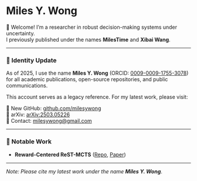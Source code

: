# Miles Y. Wong

👋 Welcome! I’m a researcher in robust decision-making systems under uncertainty.  
I previously published under the names **MilesTime** and **Xibai Wang**.

---

### 🔄 Identity Update

As of 2025, I use the name **Miles Y. Wong** (ORCID: [0009-0009-1755-3078](https://orcid.org/0009-0009-1755-3078))  
for all academic publications, open-source repositories, and public communications.

This account serves as a legacy reference. For my latest work, please visit:

🔗 New GitHub: [github.com/milesywong](https://github.com/milesywong)  
📄 arXiv: [arXiv:2503.05226](https://arxiv.org/abs/2503.05226)  
📧 Contact: milesywong@gmail.com

---

### 🧪 Notable Work

- **Reward-Centered ReST-MCTS** ([Repo](https://github.com/MilesTime/Reward-Centered-ReST-MCTS), [Paper](https://arxiv.org/abs/2503.05226))

---

*Note: Please cite my latest work under the name **Miles Y. Wong***.
